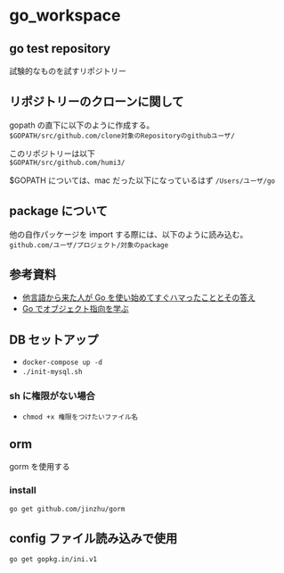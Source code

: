 # go_workspace

## go test repository

試験的なものを試すリポジトリー

## リポジトリーのクローンに関して

gopath の直下に以下のように作成する。  
`$GOPATH/src/github.com/clone対象のRepositoryのgithubユーザ/`

このリポジトリーは以下  
`$GOPATH/src/github.com/humi3/`

\$GOPATH については、mac だった以下になっているはず
`/Users/ユーザ/go`

## package について

他の自作パッケージを import する際には、以下のように読み込む。
`github.com/ユーザ/プロジェクト/対象のpackage`

## 参考資料

- [他言語から来た人が Go を使い始めてすぐハマったこととその答え](https://qiita.com/mumoshu/items/0d2f2a13c6e9fc8da2a4)
- [Go でオブジェクト指向を学ぶ](https://qiita.com/__init__/items/5f6c71eafd2d5e8ccb39)

## DB セットアップ

- `docker-compose up -d`
- `./init-mysql.sh`

### sh に権限がない場合

- `chmod +x 権限をつけたいファイル名`

## orm

gorm を使用する

### install

`go get github.com/jinzhu/gorm`

## config ファイル読み込みで使用

`go get gopkg.in/ini.v1`
